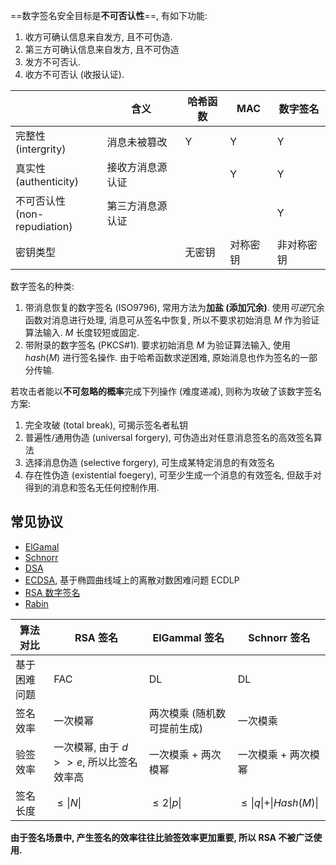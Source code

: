 ==数字签名安全目标是**不可否认性**==, 有如下功能:

1. 收方可确认信息来自发方, 且不可伪造.
2. 第三方可确认信息来自发方, 且不可伪造
3. 发方不可否认.
4. 收方不可否认 (收报认证).

|            |   含义  | 哈希函数 | MAC      | 数字签名   |
| ---------- | --- | -------- | -------- | ---------- |
| 完整性<br>(intergrity)   |  消息未被篡改   | Y        | Y        | Y          |
| 真实性<br>(authenticity)     |  接收方消息源认证   |         | Y        | Y          |
| 不可否认性<br>(non-repudiation) |  第三方消息源认证   |         |         | Y          |
| 密钥类型   |     | 无密钥   | 对称密钥 | 非对称密钥 |

数字签名的种类:

1. 带消息恢复的数字签名 (ISO9796), 常用方法为**加盐 (添加冗余)**. 使用*可逆*冗余函数对消息进行处理, 消息可从签名中恢复, 所以不要求初始消息 $M$ 作为验证算法输入. $M$ 长度较短或固定.
2. 带附录的数字签名 (PKCS#1). 要求初始消息 $M$ 为验证算法输入, 使用 $hash(M)$ 进行签名操作. 由于哈希函数求逆困难, 原始消息也作为签名的一部分传输.

若攻击者能以**不可忽略的概率**完成下列操作 (难度递减), 则称为攻破了该数字签名方案:

1. 完全攻破 (total break), 可揭示签名者私钥
2. 普遍性/通用伪造 (universal forgery), 可伪造出对任意消息签名的高效签名算法
3. 选择消息伪造 (selective forgery), 可生成某特定消息的有效签名
4. 存在性伪造 (existential foegery), 可至少生成一个消息的有效签名, 但敌手对得到的消息和签名无任何控制作用.

## 常见协议

- [ElGamal](../ElGamal.md)
- [Schnorr](Schnorr.md)
- [DSA](DSA.md)
- [ECDSA](../ECC/ECC.md), 基于椭圆曲线域上的离散对数困难问题 ECDLP
- [RSA 数字签名](../RSA/RSA%20签名.md)
- [Rabin](../Rabin.md)


|   算法对比           | RSA 签名            | ElGammal 签名               | Schnorr 签名        |
| ------------ | ------------------- | --------------------------- | ------------------- |
| 基于困难问题 | FAC                 | DL                          | DL                  |
| 签名效率     | 一次模幂          | 两次模乘 (随机数可提前生成) | 一次模乘            |
| 验签效率     | 一次模幂, 由于 $d>>e$, 所以比签名效率高           | 一次模乘 + 两次模幂         | 一次模乘 + 两次模幂 |
| 签名长度     | $\leq \vert N\vert$ | $\leq 2\vert p\vert$        | $\leq \vert q\vert + \vert Hash(M)\vert$                    |

**由于签名场景中, 产生签名的效率往往比验签效率更加重要, 所以 RSA 不被广泛使用.**
